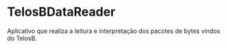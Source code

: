 TelosBDataReader
================

Aplicativo que realiza a leitura e interpretação dos pacotes de bytes vindos do TelosB.